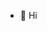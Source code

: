 - 👋 Hi
<!---
briana-peppersPS/briana-peppersPS is a ✨ special ✨ repository because its `README.md` (this file) appears on your GitHub profile.
You can click the Preview link to take a look at your changes.
--->
